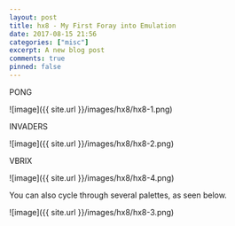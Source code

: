 ```yaml
---
layout: post
title: hx8 - My First Foray into Emulation
date: 2017-08-15 21:56
categories: ["misc"]
excerpt: A new blog post
comments: true
pinned: false
---
```


PONG

![image]({{ site.url }}/images/hx8/hx8-1.png)

INVADERS

![image]({{ site.url }}/images/hx8/hx8-2.png)

VBRIX

![image]({{ site.url }}/images/hx8/hx8-4.png)

You can also cycle through several palettes, as seen below.

![image]({{ site.url }}/images/hx8/hx8-3.png)
